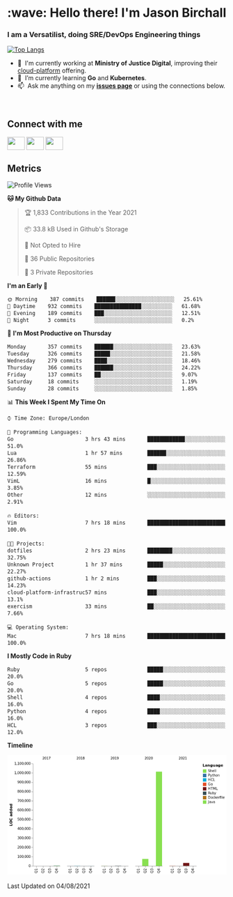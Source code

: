 <h1 align="left" id="jason-title">:wave: Hello there! I'm Jason Birchall</h1>
<h3 align="left">I am a Versatilist, doing SRE/DevOps Engineering things</h3>

[![Top Langs](https://github-readme-stats.vercel.app/api?username=jasonBirchall&show_icons=true&count_private=true&include_all_commits=true&theme=gruvbox)](https://github.com/anuraghazra/github-readme-stats)

- :office: &nbsp;I'm currently working at **Ministry of Justice Digital**, improving their [cloud-platform](https://github.com/ministryofjustice/cloud-platform) offering.
- :seedling: &nbsp;I’m currently learning **Go** and **Kubernetes**.
- :mailbox: &nbsp;Ask me anything on my **[issues page]** or using the connections below.


<br>

<h2>Connect with me</h2>
<p>
<a href="https://twitter.com/jsonBirchall" target="blank"><img align="center" src="https://cdn.jsdelivr.net/npm/simple-icons@3.0.1/icons/twitter.svg" alt="" height="30" width="40" /></a>
<a href="https://keybase.io/json0" target="blank"><img align="center" src="https://cdn.jsdelivr.net/npm/simple-icons@3.0.1/icons/keybase.svg" alt="" height="30" width="40" /></a>
<a href="https://www.reddit.com/user/kakorate" target="blank"><img align="center" src="https://cdn.jsdelivr.net/npm/simple-icons@3.0.1/icons/reddit.svg" alt="" height="30" width="40" /></a>
</p>

<h2>Metrics</h2>

<!--START_SECTION:waka-->
![Profile Views](http://img.shields.io/badge/Profile%20Views-0-blue)

**🐱 My Github Data** 

> 🏆 1,833 Contributions in the Year 2021
 > 
> 📦 33.8 kB Used in Github's Storage 
 > 
> 🚫 Not Opted to Hire
 > 
> 📜 36 Public Repositories 
 > 
> 🔑 3 Private Repositories  
 > 
**I'm an Early 🐤** 

```text
🌞 Morning    387 commits    ██████░░░░░░░░░░░░░░░░░░░   25.61% 
🌆 Daytime    932 commits    ███████████████░░░░░░░░░░   61.68% 
🌃 Evening    189 commits    ███░░░░░░░░░░░░░░░░░░░░░░   12.51% 
🌙 Night      3 commits      ░░░░░░░░░░░░░░░░░░░░░░░░░   0.2%

```
📅 **I'm Most Productive on Thursday** 

```text
Monday       357 commits    ██████░░░░░░░░░░░░░░░░░░░   23.63% 
Tuesday      326 commits    █████░░░░░░░░░░░░░░░░░░░░   21.58% 
Wednesday    279 commits    ████░░░░░░░░░░░░░░░░░░░░░   18.46% 
Thursday     366 commits    ██████░░░░░░░░░░░░░░░░░░░   24.22% 
Friday       137 commits    ██░░░░░░░░░░░░░░░░░░░░░░░   9.07% 
Saturday     18 commits     ░░░░░░░░░░░░░░░░░░░░░░░░░   1.19% 
Sunday       28 commits     ░░░░░░░░░░░░░░░░░░░░░░░░░   1.85%

```


📊 **This Week I Spent My Time On** 

```text
⌚︎ Time Zone: Europe/London

💬 Programming Languages: 
Go                       3 hrs 43 mins       ████████████░░░░░░░░░░░░░   51.0% 
Lua                      1 hr 57 mins        ██████░░░░░░░░░░░░░░░░░░░   26.86% 
Terraform                55 mins             ███░░░░░░░░░░░░░░░░░░░░░░   12.59% 
VimL                     16 mins             █░░░░░░░░░░░░░░░░░░░░░░░░   3.85% 
Other                    12 mins             ░░░░░░░░░░░░░░░░░░░░░░░░░   2.91%

🔥 Editors: 
Vim                      7 hrs 18 mins       █████████████████████████   100.0%

🐱‍💻 Projects: 
dotfiles                 2 hrs 23 mins       ████████░░░░░░░░░░░░░░░░░   32.75% 
Unknown Project          1 hr 37 mins        █████░░░░░░░░░░░░░░░░░░░░   22.27% 
github-actions           1 hr 2 mins         ███░░░░░░░░░░░░░░░░░░░░░░   14.23% 
cloud-platform-infrastruc57 mins             ███░░░░░░░░░░░░░░░░░░░░░░   13.1% 
exercism                 33 mins             ██░░░░░░░░░░░░░░░░░░░░░░░   7.66%

💻 Operating System: 
Mac                      7 hrs 18 mins       █████████████████████████   100.0%

```

**I Mostly Code in Ruby** 

```text
Ruby                     5 repos             █████░░░░░░░░░░░░░░░░░░░░   20.0% 
Go                       5 repos             █████░░░░░░░░░░░░░░░░░░░░   20.0% 
Shell                    4 repos             ████░░░░░░░░░░░░░░░░░░░░░   16.0% 
Python                   4 repos             ████░░░░░░░░░░░░░░░░░░░░░   16.0% 
HCL                      3 repos             ███░░░░░░░░░░░░░░░░░░░░░░   12.0%

```


**Timeline**

![Chart not found](https://raw.githubusercontent.com/jasonBirchall/jasonBirchall/main/charts/bar_graph.png) 


 Last Updated on 04/08/2021
<!--END_SECTION:waka-->

<!-- links -->

[issues page]: https://github.com/jasonBirchall/jasonBirchall/issues "jasonBirchall/issues"
